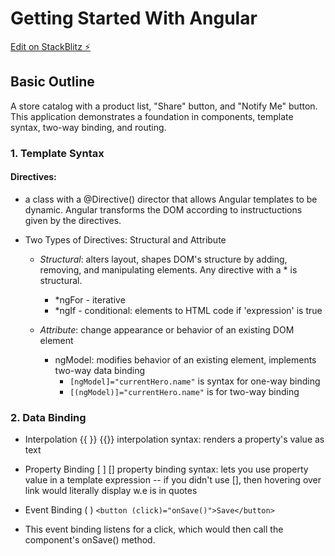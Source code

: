 # Getting Started With Angular

[Edit on StackBlitz ⚡️](https://stackblitz.com/edit/angular-xzhszm-hpeduq)

## Basic Outline
A store catalog with a product list, "Share" button, and "Notify Me" button. This application demonstrates a foundation in components, template syntax, two-way binding, and routing. 

### 1. Template Syntax
#### Directives:
- a class with a @Directive() director that allows Angular templates to be dynamic. Angular transforms the DOM according to instructuctions given by the directives.

* Two Types of Directives: Structural and Attribute
    * _Structural_: alters layout, shapes DOM's structure by adding, removing, and manipulating elements. Any directive with a * is structural.
       * \*ngFor - iterative
       * \*ngIf - conditional: elements to HTML code if 'expression' is true

    * _Attribute_: change appearance or behavior of an existing DOM element
       * ngModel: modifies behavior of an existing element, implements two-way data binding
          * `[ngModel]="currentHero.name"` is syntax for one-way binding
          * `[(ngModel)]="currentHero.name"` is for two-way binding
          
### 2. Data Binding
* Interpolation {{ }}
{{}} interpolation syntax: renders a property's value as text

* Property Binding [ ]
[] property binding syntax: lets you use property value in a template expression
-- if you didn't use [], then hovering over link would literally display w.e is in quotes

* Event Binding ( )
`<button (click)="onSave()">Save</button>`
- This event binding listens for a click, which would then call the component's onSave() method. 
